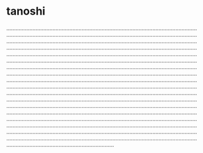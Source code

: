 # tanoshi
..............................................................................................................................................................................................................................................................................................................................................................................................................................................................................................................................................................................................................................................................................................................................................................................................................................................................................................................................................................................................................................................................................................................................................................................................................................................................................................................................................................................................................................................................................................................................................................................................................................................................................................................................................................................................................................................................................................................................................................................................................................................................................................................................................................................................................................................................................................................................................................................................